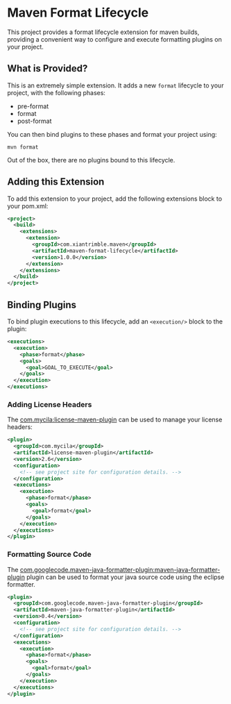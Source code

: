 # Maven Format Lifecycle

This project provides a format lifecycle extension for maven builds, providing a convenient way to configure and execute
formatting plugins on your project.

## What is Provided?

This is an extremely simple extension.  It adds a new `format` lifecycle to your project, with the following phases:

- pre-format
- format
- post-format

You can then bind plugins to these phases and format your project using:

    mvn format

Out of the box, there are no plugins bound to this lifecycle.

## Adding this Extension

To add this extension to your project, add the following extensions block to your pom.xml:

```xml
<project>
  <build>
    <extensions>
      <extension>
        <groupId>com.xiantrimble.maven</groupId>
        <artifactId>maven-format-lifecycle</artifactId>
        <version>1.0.0</version>
      </extension>
    </extensions>
  </build>
</project>
```

## Binding Plugins

To bind plugin executions to this lifecycle, add an `<execution/>` block to the plugin:

```xml
<executions>
  <execution>
    <phase>format</phase>
    <goals>
      <goal>GOAL_TO_EXECUTE</goal>
    </goals>
  </execution>
</executions>
```

### Adding License Headers

The [com.mycila:license-maven-plugin](http://code.mycila.com/license-maven-plugin/) can be used to manage your license headers:

```xml
<plugin>
  <groupId>com.mycila</groupId>
  <artifactId>license-maven-plugin</artifactId>
  <version>2.6</version>
  <configuration>
    <!-- see project site for configuration details. -->
  </configuration>
  <executions>
    <execution>
      <phase>format</phase>
      <goals>
        <goal>format</goal>
      </goals>
    </execution>
  </executions>
</plugin>
```

### Formatting Source Code

The [com.googlecode.maven-java-formatter-plugin:maven-java-formatter-plugin](https://code.google.com/p/maven-java-formatter-plugin/) plugin can be
used to format your java source code using the eclipse formatter.

```xml
<plugin>
  <groupId>com.googlecode.maven-java-formatter-plugin</groupId>
  <artifactId>maven-java-formatter-plugin</artifactId>
  <version>0.4</version>
  <configuration>
    <!-- see project site for configuration details. -->
  </configuration>
  <executions>
    <execution>
      <phase>format</phase>
      <goals>
        <goal>format</goal>
      </goals>
    </execution>
  </executions>
</plugin>
```
